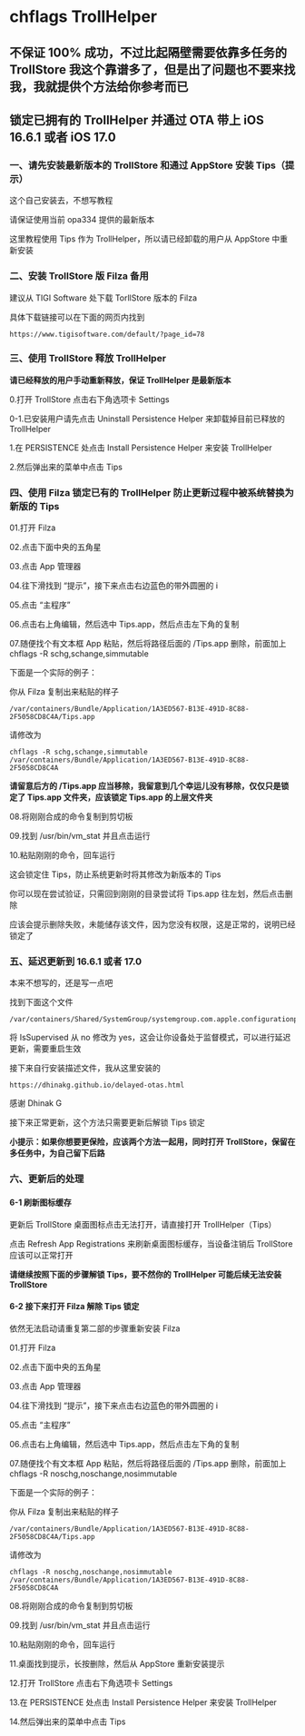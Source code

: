 # chflags TrollHelper
## 不保证 100% 成功，不过比起隔壁需要依靠多任务的 TrollStore 我这个靠谱多了，但是出了问题也不要来找我，我就提供个方法给你参考而已
## 锁定已拥有的 TrollHelper 并通过 OTA 带上 iOS 16.6.1 或者 iOS 17.0
### 一、请先安装最新版本的 TrollStore 和通过 AppStore 安装 Tips（提示）

这个自己安装去，不想写教程

请保证使用当前 opa334 提供的最新版本

这里教程使用 Tips 作为 TrollHelper，所以请已经卸载的用户从 AppStore 中重新安装
### 二、安装 TrollStore 版 Filza 备用

建议从 TIGI Software 处下载 TorllStore 版本的 Filza

具体下载链接可以在下面的网页内找到

	https://www.tigisoftware.com/default/?page_id=78
### 三、使用 TrollStore 释放 TrollHelper

**请已经释放的用户手动重新释放，保证 TrollHelper 是最新版本**

0.打开 TrollStore 点击右下角选项卡 Settings

0-1.已安装用户请先点击 Uninstall Persistence Helper 来卸载掉目前已释放的 TrollHelper

1.在 PERSISTENCE 处点击 Install Persistence Helper 来安装 TrollHelper

2.然后弹出来的菜单中点击 Tips
### 四、使用 Filza 锁定已有的 TrollHelper 防止更新过程中被系统替换为新版的 Tips

01.打开 Filza

02.点击下面中央的五角星

03.点击 App 管理器

04.往下滑找到 “提示”，接下来点击右边蓝色的带外圆圈的 i

05.点击 “主程序”

06.点击右上角编辑，然后选中 Tips.app，然后点击左下角的复制

07.随便找个有文本框 App 粘贴，然后将路径后面的 /Tips.app 删除，前面加上 chflags -R schg,schange,simmutable 

下面是一个实际的例子：

你从 Filza 复制出来粘贴的样子

	/var/containers/Bundle/Application/1A3ED567-B13E-491D-8C88-2F5058CD8C4A/Tips.app

请修改为

	chflags -R schg,schange,simmutable /var/containers/Bundle/Application/1A3ED567-B13E-491D-8C88-2F5058CD8C4A

**请留意后方的 /Tips.app 应当移除，我留意到几个幸运儿没有移除，仅仅只是锁定了 Tips.app 文件夹，应该锁定 Tips.app 的上层文件夹**

08.将刚刚合成的命令复制到剪切板

09.找到 /usr/bin/vm_stat 并且点击运行

10.粘贴刚刚的命令，回车运行

这会锁定住 Tips，防止系统更新时将其修改为新版本的 Tips

你可以现在尝试验证，只需回到刚刚的目录尝试将 Tips.app 往左划，然后点击删除

应该会提示删除失败，未能储存该文件，因为您没有权限，这是正常的，说明已经锁定了
### 五、延迟更新到 16.6.1 或者 17.0

本来不想写的，还是写一点吧

找到下面这个文件

	/var/containers/Shared/SystemGroup/systemgroup.com.apple.configurationprofiles/Library/ConfigurationProfiles/CloudConfigurationDetails.plist

将 IsSupervised 从 no 修改为 yes，这会让你设备处于监督模式，可以进行延迟更新，需要重启生效

接下来自行安装描述文件，我从这里安装的

	https://dhinakg.github.io/delayed-otas.html

感谢 Dhinak G

接下来正常更新，这个方法只需要更新后解锁 Tips 锁定

**小提示：如果你想要更保险，应该两个方法一起用，同时打开 TrollStore，保留在多任务中，为自己留下后路**
### 六、更新后的处理
#### 6-1 刷新图标缓存

更新后 TrollStore 桌面图标点击无法打开，请直接打开 TrollHelper（Tips）

点击 Refresh App Registrations 来刷新桌面图标缓存，当设备注销后 TrollStore 应该可以正常打开

**请继续按照下面的步骤解锁 Tips，要不然你的 TrollHelper 可能后续无法安装 TrollStore**
#### 6-2 接下来打开 Filza 解除 Tips 锁定

依然无法启动请重复第二部的步骤重新安装 Filza

01.打开 Filza

02.点击下面中央的五角星

03.点击 App 管理器

04.往下滑找到 “提示”，接下来点击右边蓝色的带外圆圈的 i

05.点击 “主程序”

06.点击右上角编辑，然后选中 Tips.app，然后点击左下角的复制

07.随便找个有文本框 App 粘贴，然后将路径后面的 /Tips.app 删除，前面加上 chflags -R noschg,noschange,nosimmutable 

下面是一个实际的例子：

你从 Filza 复制出来粘贴的样子

	/var/containers/Bundle/Application/1A3ED567-B13E-491D-8C88-2F5058CD8C4A/Tips.app

请修改为

	chflags -R noschg,noschange,nosimmutable /var/containers/Bundle/Application/1A3ED567-B13E-491D-8C88-2F5058CD8C4A

08.将刚刚合成的命令复制到剪切板

09.找到 /usr/bin/vm_stat 并且点击运行

10.粘贴刚刚的命令，回车运行

11.桌面找到提示，长按删除，然后从 AppStore 重新安装提示

12.打开 TrollStore 点击右下角选项卡 Settings

13.在 PERSISTENCE 处点击 Install Persistence Helper 来安装 TrollHelper

14.然后弹出来的菜单中点击 Tips

